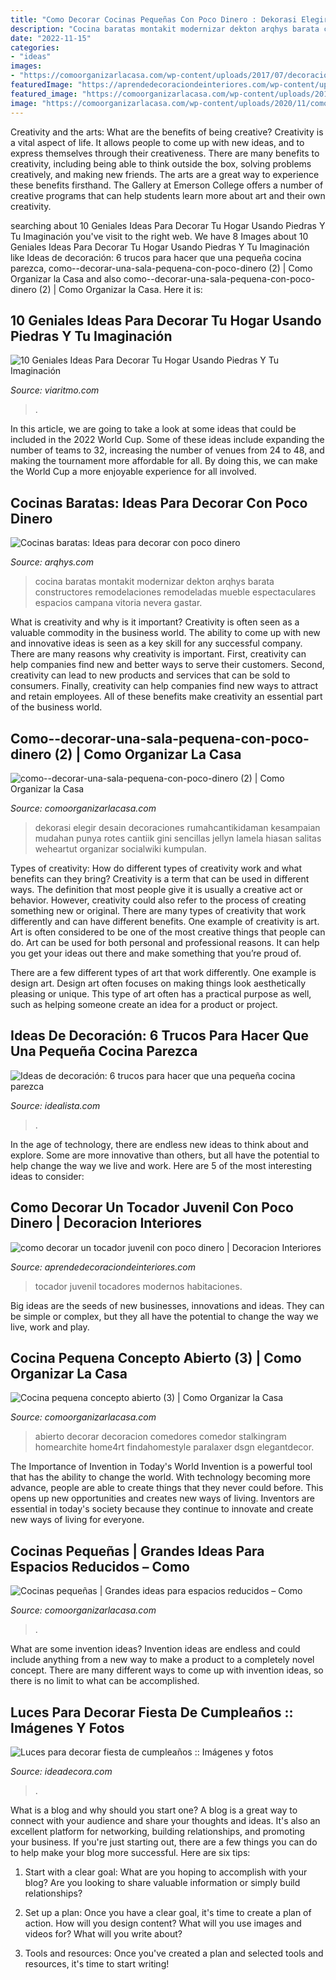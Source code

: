 ```yaml
---
title: "Como Decorar Cocinas Pequeñas Con Poco Dinero : Dekorasi Elegir Desain Decoraciones Rumahcantikidaman Kesampaian Mudahan Punya Rotes Cantiik Gini Sencillas Jellyn Lamela Hiasan Salitas Weheartut Organizar Socialwiki Kumpulan"
description: "Cocina baratas montakit modernizar dekton arqhys barata constructores remodelaciones remodeladas mueble espectaculares espacios campana vitoria nevera gastar"
date: "2022-11-15"
categories:
- "ideas"
images:
- "https://comoorganizarlacasa.com/wp-content/uploads/2017/07/decoracion-de-cocinas-pequenas-y-economicas-3.jpg"
featuredImage: "https://aprendedecoraciondeinteriores.com/wp-content/uploads/2019/09/como-decorar-un-tocador-juvenil-con-poco-dinero-2.jpg"
featured_image: "https://comoorganizarlacasa.com/wp-content/uploads/2016/01/Cocina-pequena-concepto-abierto-3.jpg"
image: "https://comoorganizarlacasa.com/wp-content/uploads/2020/11/como-decorar-una-sala-pequena-con-poco-dinero-2.jpg"
---
```



Creativity and the arts: What are the benefits of being creative?
Creativity is a vital aspect of life. It allows people to come up with new ideas, and to express themselves through their creativeness. There are many benefits to creativity, including being able to think outside the box, solving problems creatively, and making new friends. The arts are a great way to experience these benefits firsthand. The Gallery at Emerson College offers a number of creative programs that can help students learn more about art and their own creativity.

	

		
searching about 10 Geniales Ideas Para Decorar Tu Hogar Usando Piedras Y Tu Imaginación you've visit to the right web. We have 8 Images about 10 Geniales Ideas Para Decorar Tu Hogar Usando Piedras Y Tu Imaginación like Ideas de decoración: 6 trucos para hacer que una pequeña cocina parezca, como--decorar-una-sala-pequena-con-poco-dinero (2) | Como Organizar la Casa and also como--decorar-una-sala-pequena-con-poco-dinero (2) | Como Organizar la Casa. Here it is:
		
    
## 10 Geniales Ideas Para Decorar Tu Hogar Usando Piedras Y Tu Imaginación

<img loading=lazy src="https://www.viaritmo.com/wp-content/uploads/2018/03/piedras-portada.jpg" onerror="this.onerror=null;this.src='https://tse1.mm.bing.net/th?id=OIP.INPhK2psCSv2tTkNBqAWEQHaD3&amp;pid=15.1';" alt="10 Geniales Ideas Para Decorar Tu Hogar Usando Piedras Y Tu Imaginación">

_Source: viaritmo.com_

>. 

	

In this article, we are going to take a look at some ideas that could be included in the 2022 World Cup. Some of these ideas include expanding the number of teams to 32, increasing the number of venues from 24 to 48, and making the tournament more affordable for all. By doing this, we can make the World Cup a more enjoyable experience for all involved.

    
## Cocinas Baratas: Ideas Para Decorar Con Poco Dinero

<img loading=lazy src="https://www.arqhys.com/wp-content/fotos/2014/03/Cocinas-baratas..jpg" onerror="this.onerror=null;this.src='https://tse4.mm.bing.net/th?id=OIP.8UnuN-4DMLYwqL2RXM9GSAHaEY&amp;pid=15.1';" alt="Cocinas baratas: Ideas para decorar con poco dinero">

_Source: arqhys.com_

>cocina baratas montakit modernizar dekton arqhys barata constructores remodelaciones remodeladas mueble espectaculares espacios campana vitoria nevera gastar. 

	

What is creativity and why is it important?
Creativity is often seen as a valuable commodity in the business world. The ability to come up with new and innovative ideas is seen as a key skill for any successful company. There are many reasons why creativity is important. First, creativity can help companies find new and better ways to serve their customers. Second, creativity can lead to new products and services that can be sold to consumers. Finally, creativity can help companies find new ways to attract and retain employees. All of these benefits make creativity an essential part of the business world.

    
## Como--decorar-una-sala-pequena-con-poco-dinero (2) | Como Organizar La Casa

<img loading=lazy src="https://comoorganizarlacasa.com/wp-content/uploads/2020/11/como-decorar-una-sala-pequena-con-poco-dinero-2.jpg" onerror="this.onerror=null;this.src='https://tse1.mm.bing.net/th?id=OIP.Wke4y3JP0baFxEE6OwbdrwHaHa&amp;pid=15.1';" alt="como--decorar-una-sala-pequena-con-poco-dinero (2) | Como Organizar la Casa">

_Source: comoorganizarlacasa.com_

>dekorasi elegir desain decoraciones rumahcantikidaman kesampaian mudahan punya rotes cantiik gini sencillas jellyn lamela hiasan salitas weheartut organizar socialwiki kumpulan. 

	

Types of creativity: How do different types of creativity work and what benefits can they bring?
Creativity is a term that can be used in different ways. The definition that most people give it is usually a creative act or behavior. However, creativity could also refer to the process of creating something new or original. There are many types of creativity that work differently and can have different benefits. 
One example of creativity is art. Art is often considered to be one of the most creative things that people can do. Art can be used for both personal and professional reasons. It can help you get your ideas out there and make something that you’re proud of. 

There are a few different types of art that work differently. One example is design art. Design art often focuses on making things look aesthetically pleasing or unique. This type of art often has a practical purpose as well, such as helping someone create an idea for a product or project.

    
## Ideas De Decoración: 6 Trucos Para Hacer Que Una Pequeña Cocina Parezca

<img loading=lazy src="https://st3.idealista.com/news/archivos/styles/news_detail/public/2015-08/ideas-decoracion-cocinas-pequenas6.jpg?sv=YnMz_Buu&amp;itok=ZfIvXnyr" onerror="this.onerror=null;this.src='https://tse2.mm.bing.net/th?id=OIP.v7rCSFa3MNZhNvbFYmleKQHaLH&amp;pid=15.1';" alt="Ideas de decoración: 6 trucos para hacer que una pequeña cocina parezca">

_Source: idealista.com_

>. 

	

In the age of technology, there are endless new ideas to think about and explore. Some are more innovative than others, but all have the potential to help change the way we live and work. Here are 5 of the most interesting ideas to consider: 

    
## Como Decorar Un Tocador Juvenil Con Poco Dinero | Decoracion Interiores

<img loading=lazy src="https://aprendedecoraciondeinteriores.com/wp-content/uploads/2019/09/como-decorar-un-tocador-juvenil-con-poco-dinero-2.jpg" onerror="this.onerror=null;this.src='https://tse4.mm.bing.net/th?id=OIP.yU2g0EB4373820CvwKh0JwHaHa&amp;pid=15.1';" alt="como decorar un tocador juvenil con poco dinero | Decoracion Interiores">

_Source: aprendedecoraciondeinteriores.com_

>tocador juvenil tocadores modernos habitaciones. 

	

Big ideas are the seeds of new businesses, innovations and ideas. They can be simple or complex, but they all have the potential to change the way we live, work and play.

    
## Cocina Pequena Concepto Abierto (3) | Como Organizar La Casa

<img loading=lazy src="https://comoorganizarlacasa.com/wp-content/uploads/2016/01/Cocina-pequena-concepto-abierto-3.jpg" onerror="this.onerror=null;this.src='https://tse4.mm.bing.net/th?id=OIP.tLgcXGFVfF0AYtx8F5PvwgHaHc&amp;pid=15.1';" alt="Cocina pequena concepto abierto (3) | Como Organizar la Casa">

_Source: comoorganizarlacasa.com_

>abierto decorar decoracion comedores comedor stalkingram homearchite home4rt findahomestyle paralaxer dsgn elegantdecor. 

	

The Importance of Invention in Today's World
Invention is a powerful tool that has the ability to change the world. With technology becoming more advance, people are able to create things that they never could before. This opens up new opportunities and creates new ways of living. Inventors are essential in today's society because they continue to innovate and create new ways of living for everyone.

    
## Cocinas Pequeñas | Grandes Ideas Para Espacios Reducidos – Como

<img loading=lazy src="https://comoorganizarlacasa.com/wp-content/uploads/2017/07/decoracion-de-cocinas-pequenas-y-economicas-3.jpg" onerror="this.onerror=null;this.src='https://tse3.mm.bing.net/th?id=OIP.kEObV0dcdQpepgEpznegYAHaLH&amp;pid=15.1';" alt="Cocinas pequeñas | Grandes ideas para espacios reducidos – Como">

_Source: comoorganizarlacasa.com_

>. 

	

What are some invention ideas?
Invention ideas are endless and could include anything from a new way to make a product to a completely novel concept. There are many different ways to come up with invention ideas, so there is no limit to what can be accomplished.

    
## Luces Para Decorar Fiesta De Cumpleaños :: Imágenes Y Fotos

<img loading=lazy src="http://www.ideadecora.com/Imagenes/luces-para-decorar-fiesta-de-cumpleanos.jpg" onerror="this.onerror=null;this.src='https://tse1.mm.bing.net/th?id=OIP.Pex_pgqVtVY9a1nHLgNJ1wHaEP&amp;pid=15.1';" alt="Luces para decorar fiesta de cumpleaños :: Imágenes y fotos">

_Source: ideadecora.com_

>. 

	

What is a blog and why should you start one?
A blog is a great way to connect with your audience and share your thoughts and ideas. It's also an excellent platform for networking, building relationships, and promoting your business. If you're just starting out, there are a few things you can do to help make your blog more successful. Here are six tips:
1. Start with a clear goal: What are you hoping to accomplish with your blog? Are you looking to share valuable information or simply build relationships?

2. Set up a plan: Once you have a clear goal, it's time to create a plan of action. How will you design content? What will you use images and videos for? What will you write about?

3. Tools and resources: Once you've created a plan and selected tools and resources, it's time to start writing!

